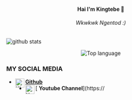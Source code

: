 <h4 align="center">
    Hai I'm Kingtebe 👋

</h3>

<h6 align="center">
   Wkwkwk Ngentod :)
</h4 aling="center">
 
![github stats](https://github-readme-stats.vercel.app/api?username=Kingtebe&show_icons=true&theme=dark)
<p align="center">
  <img src="https://github-readme-stats.vercel.app/api/top-langs/?username=storiku&layout=compact" alt="Top language">

### MY SOCIAL MEDIA
* [<img alt="Kingtebe Github" align="left" width="24px" src="https://cdn.jsdelivr.net/npm/simple-icons@v3/icons/github.svg" /><b>Github</b>](https://github.com/Kingtebe)<br />
* [<img alt="Youtube" align="left" width="24px" src="https://cdn.jsdelivr.net/npm/simple-icon@v3/icons/github.svg" /> <b>Youtube Channel</b>](https://
